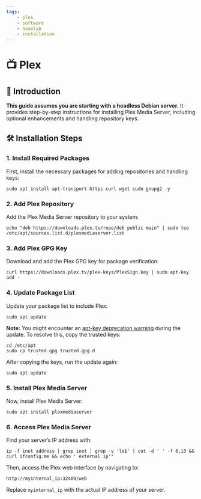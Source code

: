 ```yaml
---
tags:
    - plex
    - software
    - homelab
    - installation
---
```

# 📺 Plex 

## 📖 Introduction

**This guide assumes you are starting with a headless Debian server.** It provides step-by-step instructions for installing Plex Media Server, including optional enhancements and handling repository keys.

## 🛠️ Installation Steps

### 1. Install Required Packages

First, install the necessary packages for adding repositories and handling keys:

```shell
sudo apt install apt-transport-https curl wget sudo gnupg2 -y
```

### 2. Add Plex Repository

Add the Plex Media Server repository to your system:

```shell
echo "deb https://downloads.plex.tv/repo/deb public main" | sudo tee /etc/apt/sources.list.d/plexmediaserver.list
```

### 3. Add Plex GPG Key

Download and add the Plex GPG key for package verification:

```shell
curl https://downloads.plex.tv/plex-keys/PlexSign.key | sudo apt-key add -
```

### 4. Update Package List

Update your package list to include Plex:

```shell
sudo apt update
```

**Note:** You might encounter an [apt-key deprecation warning](https://askubuntu.com/questions/1398344/apt-key-deprecation-warning-when-updating-system) during the update. To resolve this, copy the trusted keys:

```shell
cd /etc/apt
sudo cp trusted.gpg trusted.gpg.d
```

After copying the keys, run the update again:

```shell
sudo apt update
```

### 5. Install Plex Media Server

Now, install Plex Media Server:

```shell
sudo apt install plexmediaserver
```

### 6. Access Plex Media Server

Find your server’s IP address with:

```shell
ip -f inet address | grep inet | grep -v 'lo$' | cut -d ' ' -f 6,13 && curl ifconfig.me && echo ' external ip'"

```

Then, access the Plex web interface by navigating to:

```
http://myinternal_ip:32400/web
```

Replace `myinternal_ip` with the actual IP address of your server.

<script data-name="BMC-Widget" data-cfasync="false" src="https://cdnjs.buymeacoffee.com/1.0.0/widget.prod.min.js" data-id="justaguylinux" data-description="Support me on Buy me a coffee!" data-message="" data-color="#FF5F5F" data-position="Right" data-x_margin="18" data-y_margin="18"></script>
